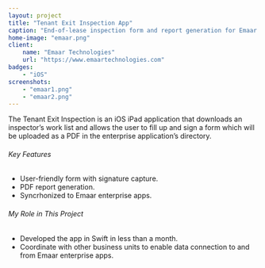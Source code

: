 ```yaml
---
layout: project
title: "Tenant Exit Inspection App"
caption: "End-of-lease inspection form and report generation for Emaar Dubai Mall"
home-image: "emaar.png"
client:
    name: "Emaar Technologies"
    url: "https://www.emaartechnologies.com"
badges:
    - "iOS"
screenshots:
    - "emaar1.png"
    - "emaar2.png"
---
```


The Tenant Exit Inspection is an iOS iPad application that downloads an inspector’s work list and allows the user to fill up and sign a form which will be uploaded as a PDF in the enterprise application’s directory.

###### Key Features
- User-friendly form with signature capture.
- PDF report generation.
- Syncrhonized to Emaar enterprise apps.

###### My Role in This Project
- Developed the app in Swift in less than a month.
- Coordinate with other business units to enable data connection to and from Emaar enterprise apps.